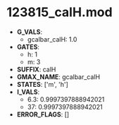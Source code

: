 # 123815_calH.mod

- **G_VALS**:
  - gcalbar_calH: 1.0
- **GATES**:
  - h: 1
  - m: 3
- **SUFFIX**: calH
- **GMAX_NAME**: gcalbar_calH
- **STATES**: ['m', 'h']
- **I_VALS**:
  - 6.3: 0.9997397888942021
  - 37: 0.9997397888942021
- **ERROR_FLAGS**: []
